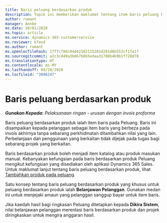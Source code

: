 ```yaml
---
title: Baris peluang berdasarkan produk
description: Topik ini memberikan maklumat tentang item baris peluang berdasarkan produk dalam Project Operations.
author: rumant
manager: Annbe
ms.date: 10/01/2020
ms.topic: article
ms.service: dynamics-365-customerservice
ms.reviewer: kfend
ms.author: rumant
ms.openlocfilehash: 17ffcf8dc94d42102115281d281d6b553cf1fa17
ms.sourcegitcommit: a2c3cd49a3b667b8b5edaa31788b4b9b1f728d78
ms.translationtype: HT
ms.contentlocale: ms-MY
ms.lasthandoff: 09/28/2020
ms.locfileid: "3896247"
---
```

# <a name="product-based-opportunity-lines"></a>Baris peluang berdasarkan produk

_**Gunakan Kepada:** Pelaksanaan ringan - urusan dengan invois proforma_

Baris peluang berdasarkan produk ialah item baris pada Peluang. Baris ini disampaikan kepada pelanggan sebagai item baris yang berbeza pada invois akhirnya tanpa sebarang perkhidmatan ditambahkan nilai yang lain. Perbelanjaan dan penggunaan yang berkaitan tidak dijejak pada tugas bagi sebarang projek yang berkaitan.

Baris berdasarkan produk boleh menjadi item katalog atau produk masukan manual. Kebanyakan kefungsian pada baris berdasarkan produk Peluang mengikut kefungsian yang disediakan oleh aplikasi Dynamics 365 Sales. Untuk maklumat lanjut tentang baris peluang berdasarkan produk, lihat [Tambahkan produk pada peluang](https://docs.microsoft.com/dynamics365/sales-enterprise/add-products-opportunity).

Satu konsep tentang baris peluang berdasarkan produk yang khusus untuk peluang berdasarkan produk ialah **Belanjawan Pelanggan**. Gunakan medan ini untuk menjejaki amaun yang pelanggan sanggup bayar untuk item baris.

Jika kaedah hasil bagi ringkasan Peluang ditetapkan kepada **Dikira Sistem**, nilai belanjawan pelanggan merentasi baris berdasarkan produk dan projek diringkaskan untuk mengira anggaran hasil.
